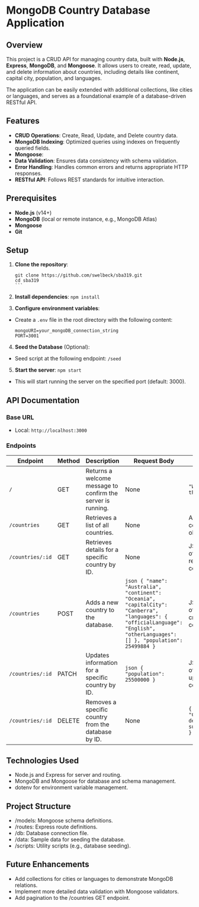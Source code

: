 # MongoDB Country Database Application

## Overview

This project is a CRUD API for managing country data, built with **Node.js**, **Express**, **MongoDB**, and **Mongoose**. It allows users to create, read, update, and delete information about countries, including details like continent, capital city, population, and languages.

The application can be easily extended with additional collections, like cities or languages, and serves as a foundational example of a database-driven RESTful API.

## Features

- **CRUD Operations**: Create, Read, Update, and Delete country data.
- **MongoDB Indexing**: Optimized queries using indexes on frequently queried fields.
- **Mongoose**: 
- **Data Validation**: Ensures data consistency with schema validation.
- **Error Handling**: Handles common errors and returns appropriate HTTP responses.
- **RESTful API**: Follows REST standards for intuitive interaction.

## Prerequisites

- **Node.js** (v14+)
- **MongoDB** (local or remote instance, e.g., MongoDB Atlas)
- **Mongoose**
- **Git**

## Setup

1. **Clone the repository**:
   ````
   git clone https://github.com/swelbeck/sba319.git
   cd sba319
   ```

2. **Install dependencies**:
   `npm install`

3. **Configure environment variables**:

- Create a `.env` file in the root directory with the following content:

    ```
    mongoURI=your_mongoDB_connection_string
    PORT=3001
    ```

4. **Seed the Database** (Optional):
- Seed script at the following endpoint: `/seed`

5. **Start the server**:
`npm start`
- This will start running the server on the specified port (default: 3000).

## API Documentation

### Base URL
- Local: `http://localhost:3000`

### Endpoints
| **Endpoint**           | **Method** | **Description**                                       | **Request Body**                                                                                                                                                                               | **Response**                                                                                                                                                     |
|------------------------|------------|-------------------------------------------------------|-------------------------------------------------------------------------------------------------------------------------------------------------------------------------------------------------|------------------------------------------------------------------------------------------------------------------------------------------------------------------|
| `/`                    | GET        | Returns a welcome message to confirm the server is running. | None                                                                                                                                                                                            | `"Welcome to the server!"`                                                                                                                                       |
| `/countries`           | GET        | Retrieves a list of all countries.                    | None                                                                                                                                                                                            | Array of country objects                                                                                                                                         |
| `/countries/:id`       | GET        | Retrieves details for a specific country by ID.       | None                                                                                                                                                                                            | JSON object of the requested country                                                                                                                             |
| `/countries`           | POST       | Adds a new country to the database.                   | ```json { "name": "Australia", "continent": "Oceania", "capitalCity": "Canberra", "languages": { "officialLanguage": "English", "otherLanguages": [] }, "population": 25499884 } ```             | JSON object of the newly created country                                                                                                                         |
| `/countries/:id`       | PATCH      | Updates information for a specific country by ID.     | ```json { "population": 25500000 } ```                                                                                                                                                          | JSON object of the updated country                                                                                                                               |
| `/countries/:id`       | DELETE     | Removes a specific country from the database by ID.   | None                                                                                                                                                                                            | `{ "message": "Country deleted successfully" }`                                                                                                                 |

## Technologies Used
- Node.js and Express for server and routing.
- MongoDB and Mongoose for database and schema management.
- dotenv for environment variable management.

## Project Structure
- /models: Mongoose schema definitions.
- /routes: Express route definitions.
- /db: Database connection file.
- /data: Sample data for seeding the database.
- /scripts: Utility scripts (e.g., database seeding).

## Future Enhancements

- Add collections for cities or languages to demonstrate MongoDB relations.
- Implement more detailed data validation with Mongoose validators.
- Add pagination to the /countries GET endpoint.